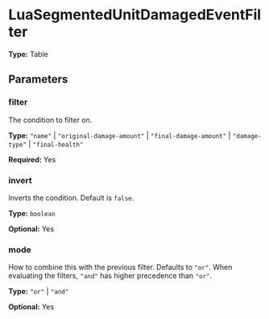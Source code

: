 # LuaSegmentedUnitDamagedEventFilter

**Type:** Table

## Parameters

### filter

The condition to filter on.

**Type:** `"name"` | `"original-damage-amount"` | `"final-damage-amount"` | `"damage-type"` | `"final-health"`

**Required:** Yes

### invert

Inverts the condition. Default is `false`.

**Type:** `boolean`

**Optional:** Yes

### mode

How to combine this with the previous filter. Defaults to `"or"`. When evaluating the filters, `"and"` has higher precedence than `"or"`.

**Type:** `"or"` | `"and"`

**Optional:** Yes

